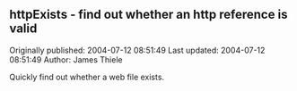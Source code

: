 ## httpExists - find out whether an http reference is valid

Originally published: 2004-07-12 08:51:49
Last updated: 2004-07-12 08:51:49
Author: James Thiele

Quickly find out whether a web file exists.